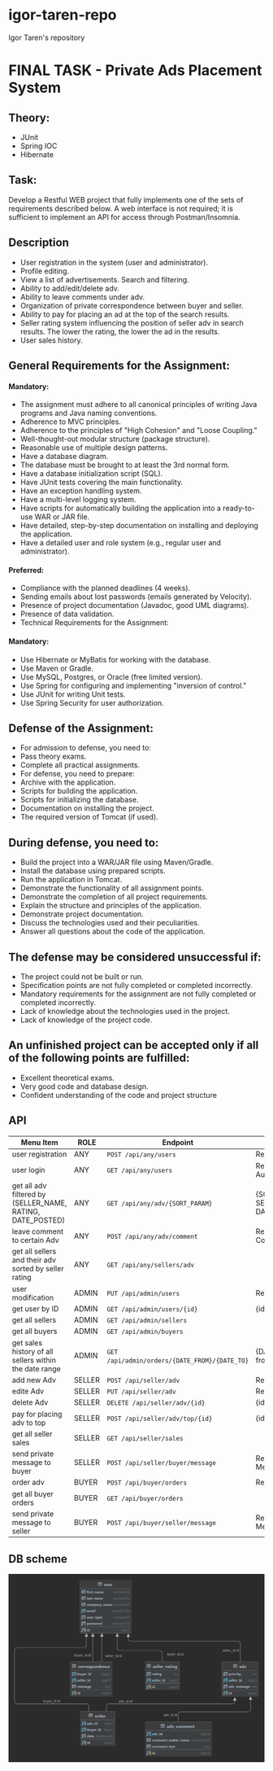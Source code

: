 # igor-taren-repo

Igor Taren's repository

# FINAL TASK - Private Ads Placement System

## Theory:

- JUnit
- Spring IOC
- Hibernate

## Task:

Develop a Restful WEB project that fully implements one of the sets of requirements described below.
A web interface is not required; it is sufficient to implement an API for access through Postman/Insomnia.

## Description

- User registration in the system (user and administrator).
- Profile editing.
- View a list of advertisements. Search and filtering.
- Ability to add/edit/delete adv.
- Ability to leave comments under adv.
- Organization of private correspondence between buyer and seller.
- Ability to pay for placing an ad at the top of the search results.
- Seller rating system influencing the position of seller adv in search results. The lower the rating, the
  lower the ad
  in the results.
- User sales history.

## General Requirements for the Assignment:

#### Mandatory:

- The assignment must adhere to all canonical principles of writing Java programs and Java naming conventions.
- Adherence to MVC principles.
- Adherence to the principles of "High Cohesion" and "Loose Coupling."
- Well-thought-out modular structure (package structure).
- Reasonable use of multiple design patterns.
- Have a database diagram.
- The database must be brought to at least the 3rd normal form.
- Have a database initialization script (SQL).
- Have JUnit tests covering the main functionality.
- Have an exception handling system.
- Have a multi-level logging system.
- Have scripts for automatically building the application into a ready-to-use WAR or JAR file.
- Have detailed, step-by-step documentation on installing and deploying the application.
- Have a detailed user and role system (e.g., regular user and administrator).

#### Preferred:

- Compliance with the planned deadlines (4 weeks).
- Sending emails about lost passwords (emails generated by Velocity).
- Presence of project documentation (Javadoc, good UML diagrams).
- Presence of data validation.
- Technical Requirements for the Assignment:

#### Mandatory:

- Use Hibernate or MyBatis for working with the database.
- Use Maven or Gradle.
- Use MySQL, Postgres, or Oracle (free limited version).
- Use Spring for configuring and implementing "inversion of control."
- Use JUnit for writing Unit tests.
- Use Spring Security for user authorization.

## Defense of the Assignment:

- For admission to defense, you need to:
- Pass theory exams.
- Complete all practical assignments.
- For defense, you need to prepare:
- Archive with the application.
- Scripts for building the application.
- Scripts for initializing the database.
- Documentation on installing the project.
- The required version of Tomcat (if used).

## During defense, you need to:

- Build the project into a WAR/JAR file using Maven/Gradle.
- Install the database using prepared scripts.
- Run the application in Tomcat.
- Demonstrate the functionality of all assignment points.
- Demonstrate the completion of all project requirements.
- Explain the structure and principles of the application.
- Demonstrate project documentation.
- Discuss the technologies used and their peculiarities.
- Answer all questions about the code of the application.

## The defense may be considered unsuccessful if:

- The project could not be built or run.
- Specification points are not fully completed or completed incorrectly.
- Mandatory requirements for the assignment are not fully completed or completed incorrectly.
- Lack of knowledge about the technologies used in the project.
- Lack of knowledge of the project code.

## An unfinished project can be accepted only if all of the following points are fulfilled:

- Excellent theoretical exams.
- Very good code and database design.
- Confident understanding of the code and project structure

## API

| Menu Item                                                  | ROLE   | Endpoint                                      | Description                                     |
|------------------------------------------------------------|--------|-----------------------------------------------|-------------------------------------------------|
| user registration                                          | ANY    | `POST /api/any/users`                         | Request body: UserDto                           |
| user login                                                 | ANY    | `GET /api/any/users`                          | Request body: AuthenticationRequestDto          |
| get all adv filtered by (SELLER_NAME, RATING, DATE_POSTED) | ANY    | `GET /api/any/adv/{SORT_PARAM}`               | {SORT_PARAM} - SELLER_NAME, RATING, DATE_POSTED |
| leave comment to certain Adv                               | ANY    | `POST /api/any/adv/comment`                   | Request body: CommentDto                        |
| get all sellers and their adv sorted by seller rating      | ANY    | `GET /api/any/sellers/adv`                    |                                                 |
| user modification                                          | ADMIN  | `PUT /api/admin/users`                        | Request body: UserDto                           |
| get user by ID                                             | ADMIN  | `GET /api/admin/users/{id}`                   | {id} - user ID                                  |
| get all sellers                                            | ADMIN  | `GET /api/admin/sellers`                      |                                                 |
| get all buyers                                             | ADMIN  | `GET /api/admin/buyers`                       |                                                 |
| get sales history of all sellers within the date range     | ADMIN  | `GET /api/admin/orders/{DATE_FROM}/{DATE_TO}` | {DATE_FROM} - date from, {DATE_TO} - date to    |
| add new Adv                                                | SELLER | `POST /api/seller/adv`                        | Request body: AdvDto                            |
| edite Adv                                                  | SELLER | `PUT /api/seller/adv`                         | Request body: AdvDto                            |
| delete Adv                                                 | SELLER | `DELETE /api/seller/adv/{id}`                 | {id} - adv ID                                   |
| pay for placing adv to top                                 | SELLER | `POST /api/seller/adv/top/{id}`               | {id} - adv ID                                   |
| get all seller sales                                       | SELLER | `GET /api/seller/sales`                       |                                                 |
| send private message to buyer                              | SELLER | `POST /api/seller/buyer/message`              | Request body: MessageToBuyerDto                 |
| order adv                                                  | BUYER  | `POST /api/buyer/orders`                      | Request body: OrderDto                          |
| get all buyer orders                                       | BUYER  | `GET /api/buyer/orders`                       |                                                 |
| send private message to seller                             | BUYER  | `POST /api/buyer/seller/message`              | Request body: MessageToSellerDto                |

## DB scheme

![](ads@localhost.png)